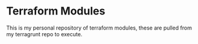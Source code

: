 # Terraform Modules

This is my personal repository of terraform modules, these are pulled from my terragrunt repo to execute. 

 
